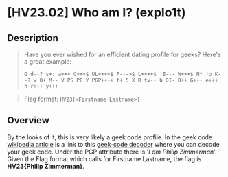 # [HV23.02] Who am I? (explo1t)
## Description
>Have you ever wished for an efficient dating profile for geeks? Here's a great example:  
>   
>```G d--? s+: a+++ C+++$ UL++++$ P--->$ L++++$ !E--- W+++$ N* !o K--? w O+ M-- V PS PE Y PGP++++ t+ 5 X R tv-- b DI- D++ G+++ e+++ h r+++ y+++```  
  
>Flag format: ```HV23{<Firstname Lastname>}```
## Overview
By the looks of it, this is very likely a geek code profile. In the geek code [wikipedia article](https://de.wikipedia.org/wiki/Geek_Code) is a link to this [geek-code decoder](http://www.joereiss.net/geek/ungeek.html) where you can decode your geek code. Under the PGP attribute there is '*I am Philip Zimmerman*'. Given the Flag format which calls for Firstname Lastname, the flag is **HV23{Philip Zimmerman}**.
